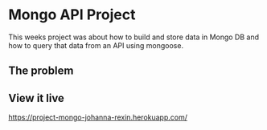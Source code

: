 # Mongo API Project
This weeks project was about how to build and store data in Mongo DB and how to query that data from an API using mongoose.

## The problem


## View it live
https://project-mongo-johanna-rexin.herokuapp.com/